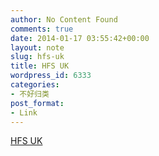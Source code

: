 ```yaml
---
author: No Content Found
comments: true
date: 2014-01-17 03:55:42+00:00
layout: note
slug: hfs-uk
title: HFS UK
wordpress_id: 6333
categories:
- 不好归类
post_format:
- Link
---
```


[HFS UK](http://www.patient.co.uk/health/hemifacial-spasm-leaflet)
